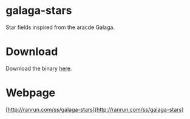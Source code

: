 # galaga-stars
Star fields inspired from the aracde Galaga.

Download
========
Download the binary [here](http://ranrun.com/ss/galaga-stars/macos/download).

Webpage
=======
[http://ranrun.com/ss/galaga-stars](http://ranrun.com/ss/galaga-stars)

